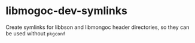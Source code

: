 # libmogoc-dev-symlinks
Create symlinks for libbson and libmongoc header directories, so they can be used without `pkgconf`
